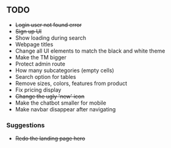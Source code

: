 ## TODO

- ~~Login user not found error~~
- ~~Sign up UI~~
- Show loading during search
- Webpage titles
- Change all UI elements to match the black and white theme
- Make the TM bigger
- Protect admin route
- How many subcategories (empty cells)
- Search option for tables
- Remove sizes, colors, features from product
- Fix pricing display
- ~~Change the ugly 'new' icon~~
- Make the chatbot smaller for mobile
- Make navbar disappear after navigating

### Suggestions

- ~~Redo the landing page hero~~
